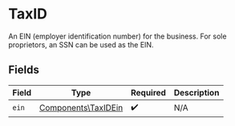 # TaxID

An EIN (employer identification number) for the business. For sole proprietors, an SSN can be used as the EIN.


## Fields

| Field                                                      | Type                                                       | Required                                                   | Description                                                |
| ---------------------------------------------------------- | ---------------------------------------------------------- | ---------------------------------------------------------- | ---------------------------------------------------------- |
| `ein`                                                      | [Components\TaxIDEin](../../Models/Components/TaxIDEin.md) | :heavy_check_mark:                                         | N/A                                                        |